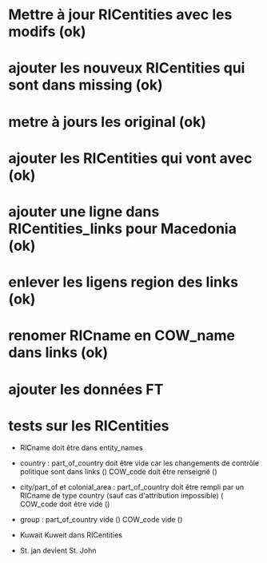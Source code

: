 # Mettre à jour RICentities avec les modifs (ok)
# ajouter les nouveux RICentities qui sont dans missing (ok)
# metre à jours les original (ok)
# ajouter les RICentities qui vont avec (ok)

# ajouter une ligne dans RICentities_links pour Macedonia (ok)
# enlever les ligens region des links (ok)
# renomer RICname en COW_name dans links (ok)

# ajouter les données FT

# tests sur les RICentities

- RICname doit être dans entity_names

- country :
	part_of_country doit être vide car les changements de contrôle politique sont dans links ()
	COW_code doit être renseigné ()
- city/part_of  et colonial_area :
	part_of_country doit être rempli par un RICname de type country (sauf cas d'attribution impossible)   (
	COW_code doit être vide ()
- group :
	part_of_country vide ()
	COW_code vide ()





- Kuwait Kuweit dans RICentities
- St. jan devient St. John 